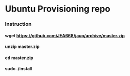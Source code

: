 # Ubuntu Provisioning repo
### Instruction
  #### wget https://github.com/JEA666/jaup/archive/master.zip
  #### unzip master.zip
  #### cd master.zip
  #### sudo ./install
